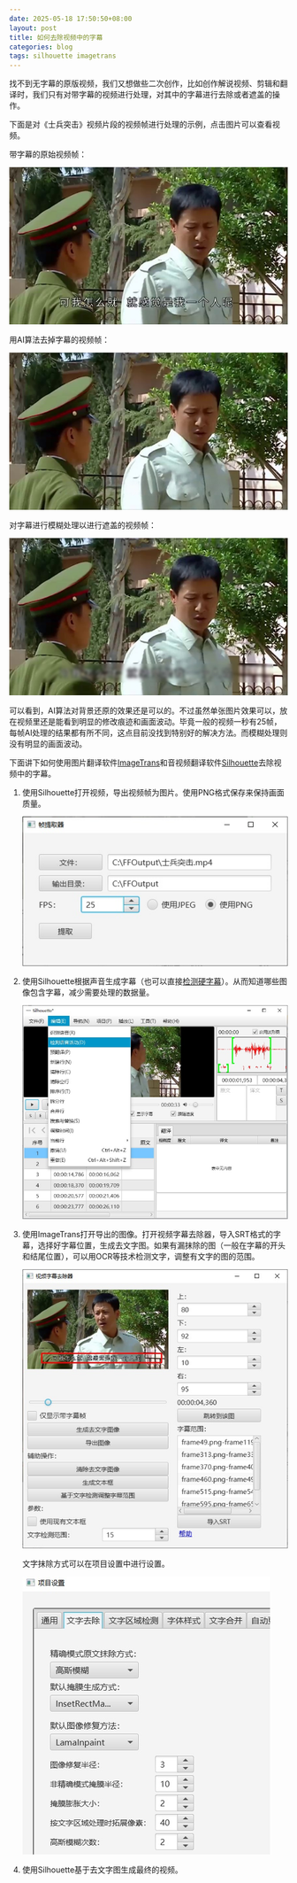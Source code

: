 ```yaml
---
date: 2025-05-18 17:50:50+08:00
layout: post
title: 如何去除视频中的字幕
categories: blog
tags: silhouette imagetrans
---
```


找不到无字幕的原版视频，我们又想做些二次创作，比如创作解说视频、剪辑和翻译时，我们只有对带字幕的视频进行处理，对其中的字幕进行去除或者遮盖的操作。

下面是对《士兵突击》视频片段的视频帧进行处理的示例，点击图片可以查看视频。

带字幕的原始视频帧：

[![frame](/album/subtitle-removal/frame52.jpg)](https://github.com/xulihang/BasicCAT-website/releases/download/attachments/Subtitle-Removal-Sample.mp4)

用AI算法去掉字幕的视频帧：

[![frame ai](/album/subtitle-removal/frame52-ai.jpg)](https://github.com/xulihang/BasicCAT-website/releases/download/attachments/Subtitle-Removal-Sample-AI.mp4)

对字幕进行模糊处理以进行遮盖的视频帧：

[![frame blur](/album/subtitle-removal/frame52-blur.jpg)](https://github.com/xulihang/BasicCAT-website/releases/download/attachments/Subtitle-Removal-Sample-Blur.mp4)

可以看到，AI算法对背景还原的效果还是可以的。不过虽然单张图片效果可以，放在视频里还是能看到明显的修改痕迹和画面波动。毕竟一般的视频一秒有25帧，每帧AI处理的结果都有所不同，这点目前没找到特别好的解决方法。而模糊处理则没有明显的画面波动。

下面讲下如何使用图片翻译软件[ImageTrans](/zh/imagetrans/)和音视频翻译软件[Silhouette](/zh/silhouette/)去除视频中的字幕。


1. 使用Silhouette打开视频，导出视频帧为图片。使用PNG格式保存来保持画面质量。

   ![提取帧](/album/subtitle-removal/extract-frames-zh.jpg)

2. 使用Silhouette根据声音生成字幕（也可以直接[检测硬字幕](/zh/how-to-extract-hardcoded-subtitle/)）。从而知道哪些图像包含字幕，减少需要处理的数据量。

   ![检测语音活动](/album/subtitle-removal/detect-voice-activity-zh.jpg)
   
3. 使用ImageTrans打开导出的图像。打开视频字幕去除器，导入SRT格式的字幕，选择好字幕位置，生成去文字图。如果有漏抹除的图（一般在字幕的开头和结尾位置），可以用OCR等技术检测文字，调整有文字的图的范围。

   ![字幕去除器](/album/subtitle-removal/subtitle-remover-zh.jpg)
   
   文字抹除方式可以在项目设置中进行设置。
   
   ![文字去除设置](/album/subtitle-removal/text-removal-settings-zh.jpg)

4. 使用Silhouette基于去文字图生成最终的视频。





